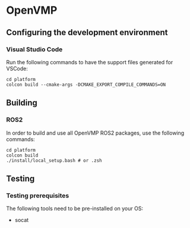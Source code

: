 # OpenVMP

## Configuring the development environment

### Visual Studio Code

Run the following commands to have the support files generated for VSCode:

```
cd platform
colcon build --cmake-args -DCMAKE_EXPORT_COMPILE_COMMANDS=ON
```

## Building

### ROS2

In order to build and use all OpenVMP ROS2 packages, use the following commands:

```
cd platform
colcon build
./install/local_setup.bash # or .zsh
```

## Testing

### Testing prerequisites

The following tools need to be pre-installed on your OS:

- socat